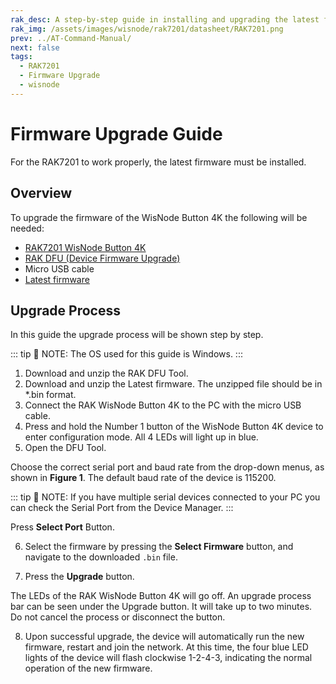 ```yaml
---
rak_desc: A step-by-step guide in installing and upgrading the latest firmware of your RAK7201. With this guide, you can ensure that your LoRaWAN Module is always updated, and you can also use this to upload your custom firmware.
rak_img: /assets/images/wisnode/rak7201/datasheet/RAK7201.png
prev: ../AT-Command-Manual/
next: false
tags:
  - RAK7201
  - Firmware Upgrade
  - wisnode
---
```


# Firmware Upgrade Guide

For the RAK7201 to work properly, the latest firmware must be installed.

## Overview

To upgrade the firmware of the WisNode Button 4K the following will be needed:

- [RAK7201 WisNode Button 4K](https://store.rakwireless.com/products/wisnode-button-4k-rak7201?utm_source=RAK7201WisNodeButton4K&utm_medium=Document&utm_campaign=BuyFromStore)
- [RAK DFU (Device Firmware Upgrade)](https://downloads.rakwireless.com/LoRa/Tools/RAK_Device_Firmware_Upgrade_tool/RAK_Device_Firmware_Upgrade_Tool_v1.4.zip)
- Micro USB cable
- [Latest firmware](https://downloads.rakwireless.com/LoRa/RAK7201/Firmware/RAK7201_Latest_Firmware.zip)

## Upgrade Process

In this guide the upgrade process will be shown step by step.

::: tip 📝 NOTE:
The OS used for this guide is Windows.
:::

1. Download and unzip the RAK DFU Tool.
2. Download and unzip the Latest firmware. The unzipped file should be in \*.bin format.
3. Connect the RAK WisNode Button 4K to the PC with the micro USB cable.
4. Press and hold the Number 1 button of the WisNode Button 4K device to enter configuration mode. All 4 LEDs will light up in blue.
5. Open the DFU Tool.

<rk-img
  src="/assets/images/wisnode/rak7201/firmware-upgrade-guide/1.png"
  width="70%"
  caption="RAK DFY tool overview"
/>

Choose the correct serial port and baud rate from the drop-down menus, as shown in **Figure 1**. The default baud rate of the device is 115200.

::: tip 📝 NOTE:
If you have multiple serial devices connected to your PC you can check the Serial Port from the Device Manager.
:::

<rk-img
  src="/assets/images/wisnode/rak7201/firmware-upgrade-guide/2.png"
  width="40%"
  caption="Checking the Serial Port number"
/>

Press **Select Port** Button.

6. Select the firmware by pressing the **Select Firmware** button, and navigate to the downloaded `.bin` file.

<rk-img
  src="/assets/images/wisnode/rak7201/firmware-upgrade-guide/3.png"
  width="70%"
  caption="Selecting the firmware"
/>

7. Press the **Upgrade** button.

The LEDs of the RAK WisNode Button 4K will go off. An upgrade process bar can be seen under the Upgrade button. It will take up to two minutes. Do not cancel the process or disconnect the button.

<rk-img
  src="/assets/images/wisnode/rak7201/firmware-upgrade-guide/4.png"
  width="70%"
  caption="The upgrade process"
/>

8. Upon successful upgrade, the device will automatically run the new firmware, restart and join the network. At this time, the four blue LED lights of the device will flash clockwise 1-2-4-3, indicating the normal operation of the new firmware.

<rk-img
  src="/assets/images/wisnode/rak7201/firmware-upgrade-guide/5.png"
  width="70%"
  caption="Successful firmware upgrade"
/>
